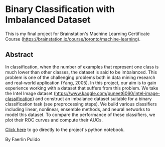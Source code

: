 # Binary Classification with Imbalanced Dataset

This is my final project for Brainstation's Machine Learning Certificate Course (https://brainstation.io/course/toronto/machine-learning). 

## Abstract

In classification, when the number of examples that represent one class is much lower than other classes, the dataset is said to be imbalanced. This problem is one of the challenging problems both in data mining research and real-world application (Yang, 2005). In this project, our aim is to gain experience working with a dataset that suffers from this problem. We take the Intel Image dataset (https://www.kaggle.com/puneet6060/intel-image-classification) and construct an imbalance dataset suitable for a binary classification task (see preprocessing steps). We build various classifiers including linear, nonlinear, ensemble methods, and neural networks to model this dataset. To compare the performance of these classifiers, we plot their ROC curves and compute their AUCs.

[Click here](https://github.com/faerlinpulido/binary_classification_with_imbalanced_dataset/blob/master/binary_classification_with_imbalanced_dataset.ipynb) to go directly to the project's python notebook. 

By Faerlin Pulido
